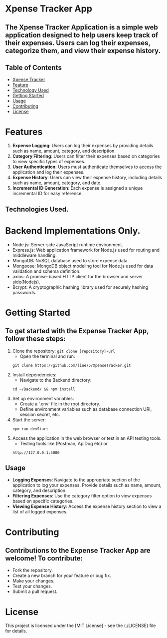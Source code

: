 # Xpense Tracker App
## The Xpense Tracker Application is a simple web application designed to help users keep track of their expenses. Users can log their expenses, categorize them, and view their expense history.

## Table of Contents
- [Xpense Tracker](#xpense-tracker-app)
- [Feature](#features)
- [Technology Used](#technologies-used)
- [Getting Started](#getting-started)
- [Usage](#usage)
- [Contributing](#contributing)
- [License](#license)


# Features
1. **Expense Logging**: Users can log their expenses by providing details such as name, amount, category, and description.
2. **Category Filtering**: Users can filter their expenses based on categories to view specific types of expenses.
3. **User Authentication**: Users must authenticate themselves to access the application and log their expenses.
4. **Expense History**: Users can view their expense history, including details such as name, amount, category, and date.
5. **Incremental ID Generation**: Each expense is assigned a unique incremental ID for easy reference.

## Technologies Used.
# Backend Implementations Only.
- Node.js: Server-side JavaScript runtime environment.
- Express.js: Web application framework for Node.js used for routing and middleware handling.
- MongoDB: NoSQL database used to store expense data.
- Mongoose: MongoDB object modeling tool for Node.js used for data validation and schema definition.
- axios: A promise-based HTTP client for the browser and server side(Nodejs).
- Bcrypt: A cryptographic hashing library used for securely hashing passwords.


# Getting Started
## To get started with the Expense Tracker App, follow these steps:
1. Clone the repository: `git clone [repository]-url`
    - Open the terminal and run:
    ```
    git clone https://github.com/line75/XpenseTracker.git
    ```
2. Install dependencies:
    - Navigate to the Backend directory:
    ```
    cd ~/Backend/ && npm install
    ```
3. Set up environment variables:
    - Create a '.env' file in the root directory.
    - Define environment variables such as database connection URI, session secret, etc.
4. Start the server:
    ```
    npm run devStart
    ```
5. Access the application in the web browser or test in an API testing tools.
    - Testing tools like (Postman, ApiDog etc) or
    ```
    http://127.0.0.1:5000
    ```
## Usage
- **Logging Expenses**: Navigate to the appropriate section of the application to log your expenses. Provide details such as name, amount, category, and description.
- **Filtering Expenses**: Use the category filter option to view expenses based on specific categories.
- **Viewing Expense History**: Access the expense history section to view a list of all logged expenses.

# Contributing
## Contributions to the Expense Tracker App are welcome! To contribute:
- Fork the repository.
- Create a new branch for your feature or bug fix.
- Make your changes.
- Test your changes.
- Submit a pull request.

# License
This project is licensed under the [MIT License] - see the (./LICENSE) file for details.
